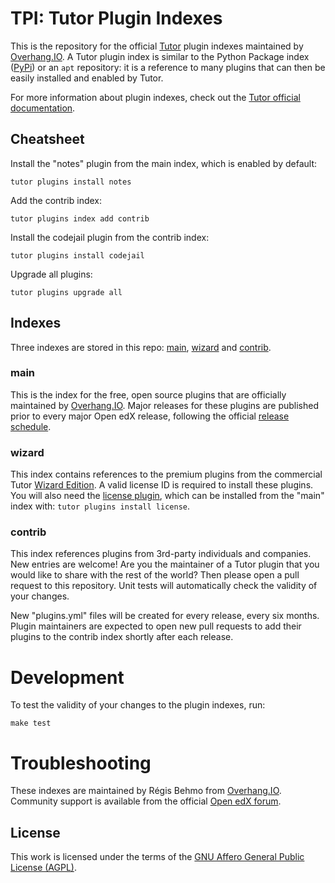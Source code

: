 # TPI: Tutor Plugin Indexes

This is the repository for the official [Tutor](https://docs.tutor.overhang.io/) plugin indexes maintained by [Overhang.IO](https://overhang.io). A Tutor plugin index is similar to the Python Package index ([PyPi](https://pypi.org/)) or an `apt` repository: it is a reference to many plugins that can then be easily installed and enabled by Tutor.

For more information about plugin indexes, check out the [Tutor official documentation](https://docs.tutor.overhang.io/reference/indexes.html).

## Cheatsheet

Install the "notes" plugin from the main index, which is enabled by default:

    tutor plugins install notes

Add the contrib index:

    tutor plugins index add contrib

Install the codejail plugin from the contrib index:

    tutor plugins install codejail

Upgrade all plugins:

    tutor plugins upgrade all

## Indexes

Three indexes are stored in this repo: [main](#main), [wizard](#wizard) and [contrib](#contrib).

### <a name="main"></a>main

This is the index for the free, open source plugins that are officially maintained by [Overhang.IO](https://overhangio.io). Major releases for these plugins are published prior to every major Open edX release, following the official [release schedule](https://openedx.atlassian.net/wiki/spaces/COMM/pages/3613392957/Open+edX+release+schedule).

### <a name="wizard"></a>wizard

This index contains references to the premium plugins from the commercial Tutor [Wizard Edition](https://overhang.io/tutor/wizardedition).  A valid license ID is required to install these plugins. You will also need the [license plugin](https://pypi.org/project/tutor-license/), which can be installed from the "main" index with: `tutor plugins install license`.

### <a name="contrib"></a>contrib

This index references plugins from 3rd-party individuals and companies. New entries are welcome! Are you the maintainer of a Tutor plugin that you would like to share with the rest of the world? Then please open a pull request to this repository. Unit tests will automatically check the validity of your changes.

New "plugins.yml" files will be created for every release, every six months. Plugin maintainers are expected to open new pull requests to add their plugins to the contrib index shortly after each release.

# Development

To test the validity of your changes to the plugin indexes, run:

    make test

# Troubleshooting

These indexes are maintained by Régis Behmo from [Overhang.IO](https://overhang.io). Community support is available from the official [Open edX forum](https://discuss.openedx.org).

## License

This work is licensed under the terms of the [GNU Affero General Public License (AGPL)](https://github.com/overhangio/tutor-plugin-indexes/blob/master/LICENSE.txt).
